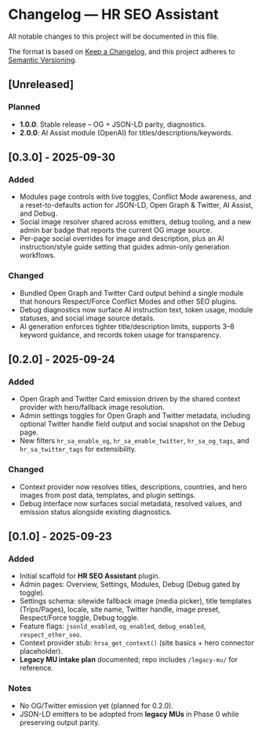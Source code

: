 # Changelog — HR SEO Assistant

All notable changes to this project will be documented in this file.

The format is based on [Keep a Changelog](https://keepachangelog.com/en/1.1.0/),
and this project adheres to [Semantic Versioning](https://semver.org/spec/v2.0.0.html).

## [Unreleased]
### Planned
- **1.0.0**: Stable release – OG + JSON-LD parity, diagnostics.
- **2.0.0**: AI Assist module (OpenAI) for titles/descriptions/keywords.

## [0.3.0] - 2025-09-30
### Added
- Modules page controls with live toggles, Conflict Mode awareness, and a reset-to-defaults action for JSON-LD, Open Graph & Twitter, AI Assist, and Debug.
- Social image resolver shared across emitters, debug tooling, and a new admin bar badge that reports the current OG image source.
- Per-page social overrides for image and description, plus an AI instruction/style guide setting that guides admin-only generation workflows.

### Changed
- Bundled Open Graph and Twitter Card output behind a single module that honours Respect/Force Conflict Modes and other SEO plugins.
- Debug diagnostics now surface AI instruction text, token usage, module statuses, and social image source details.
- AI generation enforces tighter title/description limits, supports 3–8 keyword guidance, and records token usage for transparency.

## [0.2.0] - 2025-09-24
### Added
- Open Graph and Twitter Card emission driven by the shared context provider with hero/fallback image resolution.
- Admin settings toggles for Open Graph and Twitter metadata, including optional Twitter handle field output and social snapshot on the Debug page.
- New filters `hr_sa_enable_og`, `hr_sa_enable_twitter`, `hr_sa_og_tags`, and `hr_sa_twitter_tags` for extensibility.

### Changed
- Context provider now resolves titles, descriptions, countries, and hero images from post data, templates, and plugin settings.
- Debug interface now surfaces social metadata, resolved values, and emission status alongside existing diagnostics.

## [0.1.0] - 2025-09-23
### Added
- Initial scaffold for **HR SEO Assistant** plugin.
- Admin pages: Overview, Settings, Modules, Debug (Debug gated by toggle).
- Settings schema: sitewide fallback image (media picker), title templates (Trips/Pages), locale, site name, Twitter handle, image preset, Respect/Force toggle, Debug toggle.
- Feature flags: `jsonld_enabled`, `og_enabled`, `debug_enabled`, `respect_other_seo`.
- Context provider stub: `hrsa_get_context()` (site basics + hero connector placeholder).
- **Legacy MU intake plan** documented; repo includes `/legacy-mu/` for reference.

### Notes
- No OG/Twitter emission yet (planned for 0.2.0).
- JSON-LD emitters to be adopted from **legacy MUs** in Phase 0 while preserving output parity.
